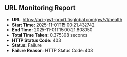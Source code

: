## URL Monitoring Report

- **URL:** https://api-gw1-prod1.fisglobal.com/gw/v1/health
- **Start Time:** 2025-11-01T15:00:21.432742
- **End Time:** 2025-11-01T15:00:21.808050
- **Total Time Taken:** 0.375308 seconds
- **HTTP Status Code:** 403
- **Status:** Failure
- **Failure Reason:** HTTP Status Code: 403
